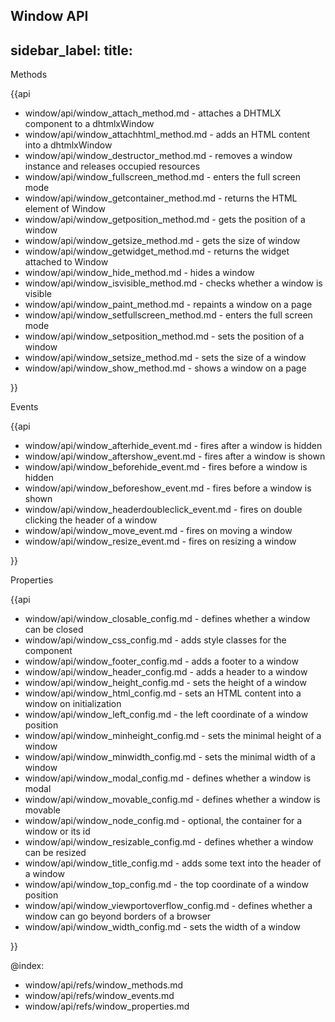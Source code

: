 Window API
---
sidebar_label: 
title: 
---          
	
<div class='h2'>Methods</div>

{{api

- window/api/window_attach_method.md - attaches a DHTMLX component to a dhtmlxWindow
- window/api/window_attachhtml_method.md - adds an HTML content into a dhtmlxWindow
- window/api/window_destructor_method.md - removes a window instance and releases occupied resources
- window/api/window_fullscreen_method.md - enters the full screen mode
- window/api/window_getcontainer_method.md - returns the HTML element of Window
- window/api/window_getposition_method.md - gets the position of a window
- window/api/window_getsize_method.md - gets the size of window
- window/api/window_getwidget_method.md - returns the widget attached to Window
- window/api/window_hide_method.md - hides a window
- window/api/window_isvisible_method.md - checks whether a window is visible
- window/api/window_paint_method.md - repaints a window on a page
- window/api/window_setfullscreen_method.md - enters the full screen mode
- window/api/window_setposition_method.md - sets the position of a window
- window/api/window_setsize_method.md - sets the size of a window
- window/api/window_show_method.md - shows a window on a page

}}
<div class='h2'>Events</div>

{{api

- window/api/window_afterhide_event.md - fires after a window is hidden
- window/api/window_aftershow_event.md - fires after a window is shown
- window/api/window_beforehide_event.md - fires before a window is hidden
- window/api/window_beforeshow_event.md - fires before a window is shown
- window/api/window_headerdoubleclick_event.md - fires on double clicking the header of a window
- window/api/window_move_event.md - fires on moving a window
- window/api/window_resize_event.md - fires on resizing a window

}}
<div class='h2'>Properties</div>

{{api

- window/api/window_closable_config.md - defines whether a window can be closed
- window/api/window_css_config.md - adds style classes for the component
- window/api/window_footer_config.md - adds a footer to a window
- window/api/window_header_config.md - adds a header to a window
- window/api/window_height_config.md - sets the height of a window
- window/api/window_html_config.md - sets an HTML content into a window on initialization
- window/api/window_left_config.md - the left coordinate of a window position
- window/api/window_minheight_config.md - sets the minimal height of a window
- window/api/window_minwidth_config.md - sets the minimal width of a window
- window/api/window_modal_config.md - defines whether a window is modal
- window/api/window_movable_config.md - defines whether a window is movable
- window/api/window_node_config.md - optional, the container for a window or its id
- window/api/window_resizable_config.md - defines whether a window can be resized
- window/api/window_title_config.md - adds some text into the header of a window
- window/api/window_top_config.md - the top coordinate of a window position
- window/api/window_viewportoverflow_config.md - defines whether a window can go beyond borders of a browser
- window/api/window_width_config.md - sets the width of a window

}}

@index:
- window/api/refs/window_methods.md
- window/api/refs/window_events.md
- window/api/refs/window_properties.md